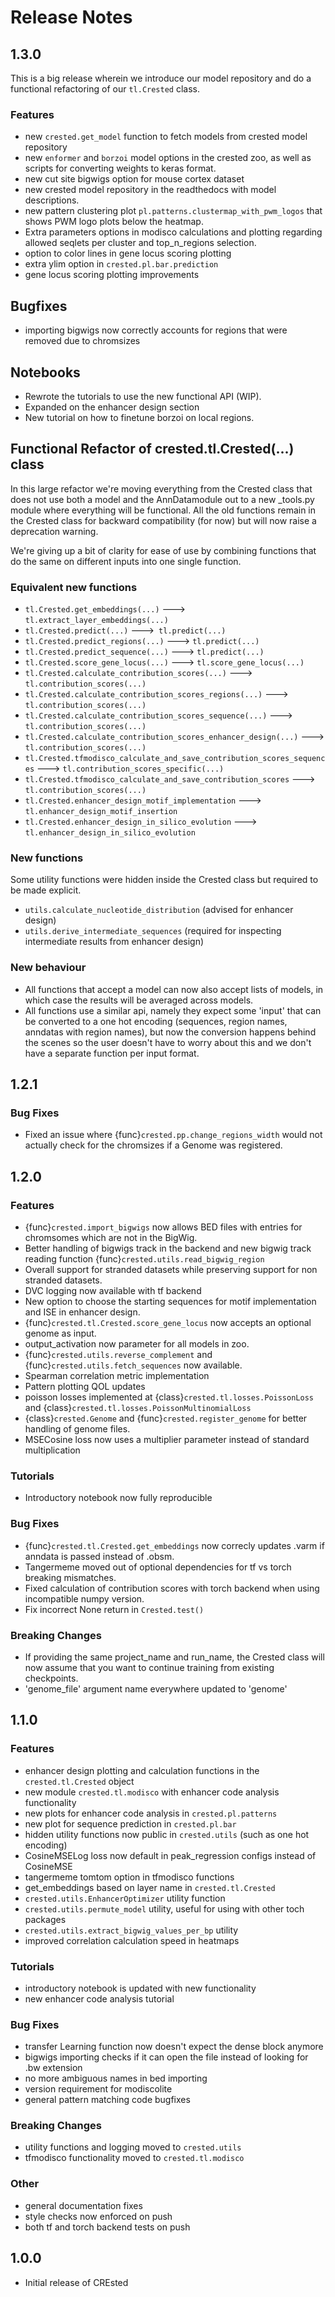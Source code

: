 # Release Notes

## 1.3.0

This is a big release wherein we introduce our model repository and do a functional refactoring of our `tl.Crested` class.

### Features

-   new `crested.get_model` function to fetch models from crested model repository
-   new `enformer` and `borzoi` model options in the crested zoo, as well as scripts for converting weights to keras format.
-   new cut site bigwigs option for mouse cortex dataset
-   new crested model repository in the readthedocs with model descriptions.
-   new pattern clustering plot `pl.patterns.clustermap_with_pwm_logos` that shows PWM logo plots below the heatmap.
-   Extra parameters options in modisco calculations and plotting regarding allowed seqlets per cluster and top_n_regions selection.
-   option to color lines in gene locus scoring plotting
-   extra ylim option in `crested.pl.bar.prediction`
-   gene locus scoring plotting improvements

## Bugfixes

-   importing bigwigs now correctly accounts for regions that were removed due to chromsizes

## Notebooks

-   Rewrote the tutorials to use the new functional API (WIP).
-   Expanded on the enhancer design section
-   New tutorial on how to finetune borzoi on local regions.

## Functional Refactor of crested.tl.Crested(...) class

In this large refactor we're moving everything from the Crested class that does not use both a model and the AnnDatamodule out to a new \_tools.py module where everything will be functional.
All the old functions remain in the Crested class for backward compatibility (for now) but will now raise a deprecation warning.

We're giving up a bit of clarity for ease of use by combining functions that do the same on different inputs into one single function.

### Equivalent new functions

-   `tl.Crested.get_embeddings(...)` ---> `tl.extract_layer_embeddings(...)`
-   `tl.Crested.predict(...)` --->` tl.predict(...)`
-   `tl.Crested.predict_regions(...)` ---> `tl.predict(...)`
-   `tl.Crested.predict_sequence(...)` ---> `tl.predict(...)`
-   `tl.Crested.score_gene_locus(...)` ---> `tl.score_gene_locus(...)`
-   `tl.Crested.calculate_contribution_scores(...)` ---> `tl.contribution_scores(...)`
-   `tl.Crested.calculate_contribution_scores_regions(...)` ---> `tl.contribution_scores(...)`
-   `tl.Crested.calculate_contribution_scores_sequence(...)` ---> `tl.contribution_scores(...)`
-   `tl.Crested.calculate_contribution_scores_enhancer_design(...)` ---> `tl.contribution_scores(...)`
-   `tl.Crested.tfmodisco_calculate_and_save_contribution_scores_sequences` ---> `tl.contribution_scores_specific(...)`
-   `tl.Crested.tfmodisco_calculate_and_save_contribution_scores` ---> `tl.contribution_scores(...)`
-   `tl.Crested.enhancer_design_motif_implementation` ---> `tl.enhancer_design_motif_insertion`
-   `tl.Crested.enhancer_design_in_silico_evolution` ---> `tl.enhancer_design_in_silico_evolution`

### New functions

Some utility functions were hidden inside the Crested class but required to be made explicit.

-   `utils.calculate_nucleotide_distribution` (advised for enhancer design)
-   `utils.derive_intermediate_sequences` (required for inspecting intermediate results from enhancer design)

### New behaviour

-   All functions that accept a model can now also accept lists of models, in which case the results will be averaged across models.
-   All functions use a similar api, namely they expect some 'input' that can be converted to a one hot encoding (sequences, region names, anndatas with region names), but now the conversion happens behind the scenes so the user doesn't have to worry about this and we don't have a separate function per input format.

## 1.2.1

### Bug Fixes

-   Fixed an issue where {func}`crested.pp.change_regions_width` would not actually check for the chromsizes if a Genome was registered.

## 1.2.0

### Features

-   {func}`crested.import_bigwigs` now allows BED files with entries for chromsomes which are not in the BigWig.
-   Better handling of bigwigs track in the backend and new bigwig track reading function {func}`crested.utils.read_bigwig_region`
-   Overall support for stranded datasets while preserving support for non stranded datasets.
-   DVC logging now available with tf backend
-   New option to choose the starting sequences for motif implementation and ISE in enhancer design.
-   {func}`crested.tl.Crested.score_gene_locus` now accepts an optional genome as input.
-   output_activation now parameter for all models in zoo.
-   {func}`crested.utils.reverse_complement` and {func}`crested.utils.fetch_sequences` now available.
-   Spearman correlation metric implementation
-   Pattern plotting QOL updates
-   poisson losses implemented at {class}`crested.tl.losses.PoissonLoss` and {class}`crested.tl.losses.PoissonMultinomialLoss`
-   {class}`crested.Genome` and {func}`crested.register_genome` for better handling of genome files.
-   MSECosine loss now uses a multiplier parameter instead of standard multiplication

### Tutorials

-   Introductory notebook now fully reproducible

### Bug Fixes

-   {func}`crested.tl.Crested.get_embeddings` now correcly updates .varm if anndata is passed instead of .obsm.
-   Tangermeme moved out of optional dependencies for tf vs torch breaking mismatches.
-   Fixed calculation of contribution scores with torch backend when using incompatible numpy version.
-   Fix incorrect None return in `Crested.test()`

### Breaking Changes

-   If providing the same project_name and run_name, the Crested class will now assume that you want to continue training from existing checkpoints.
-   'genome_file' argument name everywhere updated to 'genome'

## 1.1.0

### Features

-   enhancer design plotting and calculation functions in the `crested.tl.Crested` object
-   new module `crested.tl.modisco` with enhancer code analysis functionality
-   new plots for enhancer code analysis in `crested.pl.patterns`
-   new plot for sequence prediction in `crested.pl.bar`
-   hidden utility functions now public in `crested.utils` (such as one hot encoding)
-   CosineMSELog loss now default in peak_regression configs instead of CosineMSE
-   tangermeme tomtom option in tfmodisco functions
-   get_embeddings based on layer name in `crested.tl.Crested`
-   `crested.utils.EnhancerOptimizer` utility function
-   `crested.utils.permute_model` utility, useful for using with other toch packages
-   `crested.utils.extract_bigwig_values_per_bp` utility
-   improved correlation calculation speed in heatmaps

### Tutorials

-   introductory notebook is updated with new functionality
-   new enhancer code analysis tutorial

### Bug Fixes

-   transfer Learning function now doesn't expect the dense block anymore
-   bigwigs importing checks if it can open the file instead of looking for .bw extension
-   no more ambiguous names in bed importing
-   version requirement for modiscolite
-   general pattern matching code bugfixes

### Breaking Changes

-   utility functions and logging moved to `crested.utils`
-   tfmodisco functionality moved to `crested.tl.modisco`

### Other

-   general documentation fixes
-   style checks now enforced on push
-   both tf and torch backend tests on push

## 1.0.0

-   Initial release of CREsted
